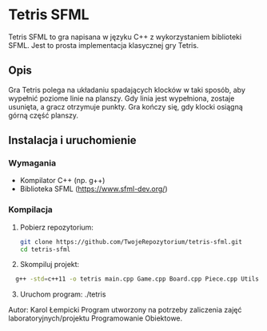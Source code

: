 # Tetris SFML

Tetris SFML to gra napisana w języku C++ z wykorzystaniem biblioteki SFML. Jest to prosta implementacja klasycznej gry Tetris.

## Opis

Gra Tetris polega na układaniu spadających klocków w taki sposób, aby wypełnić poziome linie na planszy. Gdy linia jest wypełniona, zostaje usunięta, a gracz otrzymuje punkty. Gra kończy się, gdy klocki osiągną górną część planszy.

## Instalacja i uruchomienie

### Wymagania

- Kompilator C++ (np. g++)
- Biblioteka SFML (https://www.sfml-dev.org/)

### Kompilacja

1. Pobierz repozytorium:
   ```bash
   git clone https://github.com/TwojeRepozytorium/tetris-sfml.git
   cd tetris-sfml
   
2. Skompiluj projekt:
  ```bash
    g++ -std=c++11 -o tetris main.cpp Game.cpp Board.cpp Piece.cpp Utils.cpp -lsfml-graphics -lsfml-window -lsfml-system
  ```
3. Uruchom program:
  ./tetris

Autor:
Karol Łempicki
Program utworzony na potrzeby zaliczenia zajęć laboratoryjnych/projektu Programowanie Obiektowe.

